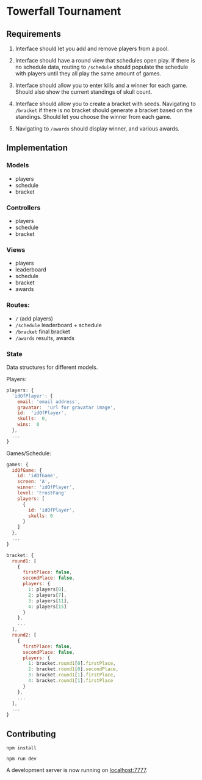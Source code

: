 # Towerfall Tournament

## Requirements

1. Interface should let you add and remove players from a pool.

2. Interface should have a round view that schedules open play. If there is no schedule data, routing to `/schedule` should populate the schedule with players until they all play the same amount of games.

3. Interface should allow you to enter kills and a winner for each game. Should also show the current standings of skull count.

4. Interface should allow you to create a bracket with seeds.
Navigating to `/bracket` if there is no bracket should generate a bracket based on the standings. Should let you choose the winner from each game.

5. Navigating to `/awards` should display winner, and various awards.

## Implementation

### Models

- players
- schedule
- bracket

### Controllers

- players
- schedule
- bracket

### Views

- players
- leaderboard
- schedule
- bracket
- awards

### Routes:

- `/` (add players)
- `/schedule` leaderboard + schedule
- `/bracket` final bracket
- `/awards` results, awards

### State

Data structures for different models.

Players:

```js
players: {
  'idOfPlayer': {
    email: 'email address',
    gravatar:  'url for gravatar image',
    id:  'idOfPlayer',
    skulls:  0,
    wins:  0
  },
  ...
}
```

Games/Schedule:

```js
games: {
  idOfGame: {
    id: 'idOfGame',
    screen: 'A',
    winner: 'idOfPlayer',
    level: 'FrostFang'
    players: [
      {
        id: 'idOfPlayer',
        skulls: 0
      }
    ]
  },
  ...
}
```

```js
bracket: {
  round1: [
    {
      firstPlace: false,
      secondPlace: false,
      players: {
        1: players[0],
        2: players[7],
        3: players[11],
        4: players[15]
      }
    },
    ...
  ],
  round2: [
    {
      firstPlace: false,
      secondPlace: false,
      players: {
        1: bracket.round1[0].firstPlace,
        2: bracket.round1[0].secondPlace,
        3: bracket.round1[1].firstPlace,
        4: bracket.round1[1].firstPlace
      }
    },
    ...
  ],
  ...
}
```

## Contributing

```
npm install
```

```
npm run dev
```

A development server is now running on [localhost:7777](http://localhost:7777).
